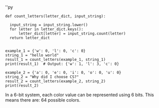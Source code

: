 ''py

    def count_letters(letter_dict, input_string):
     
      input_string = input_string.lower()
      for letter in letter_dict.keys():
          letter_dict[letter] = input_string.count(letter)
      return letter_dict
  
   
    example_1 = {'w': 0, 'l': 0, 'c': 0}
    string_1 = "hello world"
    result_1 = count_letters(example_1, string_1)
    print(result_1)  # Output: {'w': 1, 'l': 3, 'c': 0}
    
    example_2 = {'a': 0, 'e': 0, 'i': 0, 'o': 0, 'u': 0}
    string_2 = "Why did I choose CS?"
    result_2 = count_letters(example_2, string_2)
    print(result_2) 
    
In a 6-bit system, each color value can be represented using 6 bits. This means there are:
64 possible colors.

